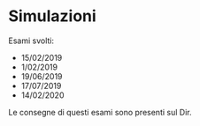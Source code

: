 # Simulazioni 

Esami svolti:

- 15/02/2019
- 1/02/2019
- 19/06/2019
- 17/07/2019
- 14/02/2020

Le consegne di questi esami sono presenti sul Dir.